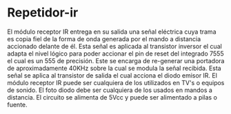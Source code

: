 # Repetidor-ir

El módulo receptor IR entrega en su salida una señal eléctrica cuya trama es copia fiel de la forma de onda 
generada por el mando a distancia accionado delante de él. Esta señal es aplicada al transistor inversor 
el cual adapta el nivel lógico para poder accionar el pin de reset del integrado 7555 el cual es un 555 de precisión. 
Este se encarga de re-generar una portadora de aproximadamente 40KHz sobre la cual se modula la señal recibida. 
Esta señal se aplica al transistor de salida el cual acciona el diodo emisor IR. El módulo receptor IR puede ser 
cualquiera de los utilizados en TV's o equipos de sonido. El foto diodo debe ser cualquiera de los usados en mandos 
a distancia. El circuito se alimenta de 5Vcc y puede ser alimentado a pilas o fuente.